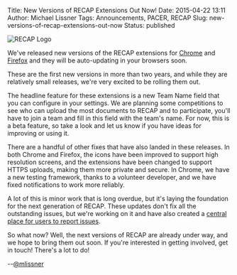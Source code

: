 Title: New Versions of RECAP Extensions Out Now!
Date: 2015-04-22 13:11
Author: Michael Lissner
Tags: Announcements, PACER, RECAP
Slug: new-versions-of-recap-extensions-out-now
Status: published

<div class="left-image">
    <img src="{static}/images/recap_r-150x150.png"
         alt="RECAP Logo"
         class="img-responsive"/>
</div>

We've
released new versions of the RECAP extensions for
[Chrome](https://chrome.google.com/webstore/detail/recap/oiillickanjlaeghobeeknbddaonmjnc?hl=en)
and
[Firefox](https://addons.mozilla.org/en-US/firefox/addon/recap-195534/)
and they will be auto-updating in your browsers soon.

These are the first new versions in more than two years, and while they
are relatively small releases, we're very excited to be rolling them
out.

The headline feature for these extensions is a new Team Name field that
you can configure in your settings. We are planning some competitions to
see who can upload the most documents to RECAP and to participate,
you'll have to join a team and fill in this field with the team's name.
For now, this is a beta feature, so take a look and let us know if you
have ideas for improving or using it.

There are a handful of other fixes that have also landed in these
releases. In both Chrome and Firefox, the icons have been improved to
support high resolution screens, and the extensions have been changed to
support HTTPS uploads, making them more private and secure. In Chrome,
we have a new testing framework, thanks to a volunteer developer, and we
have fixed notifications to work more reliably.

A lot of this is minor work that is long overdue, but it's laying the
foundation for the next generation of RECAP. These updates don't fix all
the outstanding issues, but we're working on it and have also created a
[central place for users to report
issues](https://github.com/freelawproject/recap).

So what now? Well, the next versions of RECAP are already under way, and
we hope to bring them out soon. If you're interested in getting
involved, get in touch! There's a lot to do!

--[@mlissner](http://twitter.com/mlissner)

